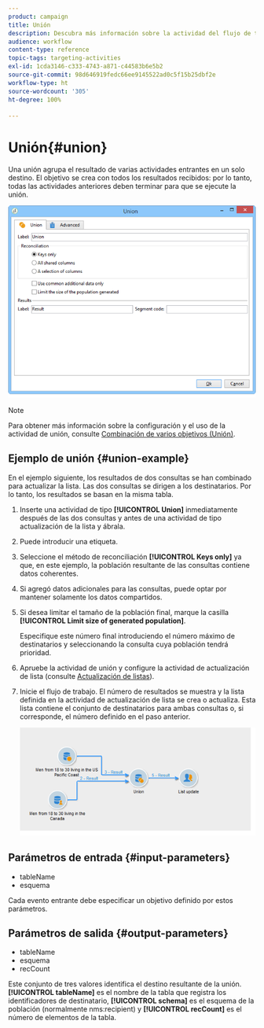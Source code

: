```yaml
---
product: campaign
title: Unión
description: Descubra más información sobre la actividad del flujo de trabajo Unión
audience: workflow
content-type: reference
topic-tags: targeting-activities
exl-id: 1cda3146-c333-4743-a871-c44583b6e5b2
source-git-commit: 98d646919fedc66ee9145522ad0c5f15b25dbf2e
workflow-type: ht
source-wordcount: '305'
ht-degree: 100%

---
```


# Unión{#union}

Una unión agrupa el resultado de varias actividades entrantes en un solo destino. El objetivo se crea con todos los resultados recibidos: por lo tanto, todas las actividades anteriores deben terminar para que se ejecute la unión.

![](assets/s_user_segmentation_union.png)

>[!NOTE]
>
>Para obtener más información sobre la configuración y el uso de la actividad de unión, consulte [Combinación de varios objetivos (Unión)](../../workflow/using/targeting-data.md#combining-several-targets--union-).

## Ejemplo de unión {#union-example}

En el ejemplo siguiente, los resultados de dos consultas se han combinado para actualizar la lista. Las dos consultas se dirigen a los destinatarios. Por lo tanto, los resultados se basan en la misma tabla.

1. Inserte una actividad de tipo **[!UICONTROL Union]** inmediatamente después de las dos consultas y antes de una actividad de tipo actualización de la lista y ábrala.
1. Puede introducir una etiqueta.
1. Seleccione el método de reconciliación **[!UICONTROL Keys only]** ya que, en este ejemplo, la población resultante de las consultas contiene datos coherentes.
1. Si agregó datos adicionales para las consultas, puede optar por mantener solamente los datos compartidos.
1. Si desea limitar el tamaño de la población final, marque la casilla **[!UICONTROL Limit size of generated population]**.

   Especifique este número final introduciendo el número máximo de destinatarios y seleccionando la consulta cuya población tendrá prioridad.

1. Apruebe la actividad de unión y configure la actividad de actualización de lista (consulte [Actualización de listas](../../workflow/using/list-update.md)).
1. Inicie el flujo de trabajo. El número de resultados se muestra y la lista definida en la actividad de actualización de lista se crea o actualiza. Esta lista contiene el conjunto de destinatarios para ambas consultas o, si corresponde, el número definido en el paso anterior.

   ![](assets/union_example.png)

## Parámetros de entrada {#input-parameters}

* tableName
* esquema

Cada evento entrante debe especificar un objetivo definido por estos parámetros.

## Parámetros de salida {#output-parameters}

* tableName
* esquema
* recCount

Este conjunto de tres valores identifica el destino resultante de la unión. **[!UICONTROL tableName]** es el nombre de la tabla que registra los identificadores de destinatario, **[!UICONTROL schema]** es el esquema de la población (normalmente nms:recipient) y **[!UICONTROL recCount]** es el número de elementos de la tabla.
